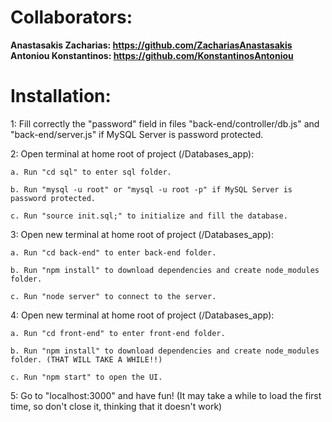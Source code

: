 # Collaborators: 
**Anastasakis Zacharias: https://github.com/ZachariasAnastasakis  
Antoniou Konstantinos: https://github.com/KonstantinosAntoniou**
  
    
  
# Installation:



1: Fill correctly the "password" field in files "back-end/controller/db.js" and "back-end/server.js" if MySQL Server is password protected.



2: Open terminal at home root of project (/Databases_app):
  
	a. Run "cd sql" to enter sql folder.
  
	b. Run "mysql -u root" or "mysql -u root -p" if MySQL Server is password protected.
  
	c. Run "source init.sql;" to initialize and fill the database.
  


3: Open new terminal at home root of project (/Databases_app):
  
	a. Run "cd back-end" to enter back-end folder.
  
	b. Run "npm install" to download dependencies and create node_modules folder.
  
	c. Run "node server" to connect to the server.
  


4: Open new terminal at home root of project (/Databases_app):

	a. Run "cd front-end" to enter front-end folder.
  
	b. Run "npm install" to download dependencies and create node_modules folder. (THAT WILL TAKE A WHILE!!)
  
	c. Run "npm start" to open the UI.
  


5: Go to "localhost:3000" and have fun! (It may take a while to load the first time, so don't close it, thinking that it doesn't work)
